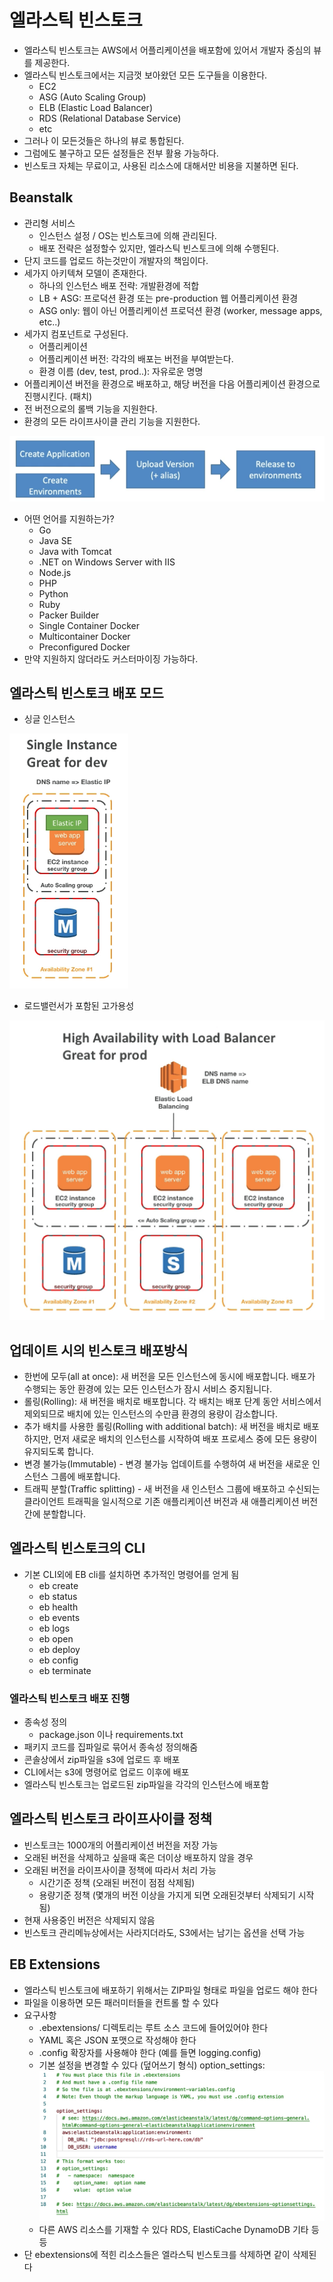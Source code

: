 # 엘라스틱 빈스토크

- 엘라스틱 빈스토크는 AWS에서 어플리케이션을 배포함에 있어서 개발자 중심의 뷰를 제공한다.
- 엘라스틱 빈스토크에서는 지금껏 보아왔던 모든 도구들을 이용한다.
  - EC2
  - ASG (Auto Scaling Group)
  - ELB (Elastic Load Balancer)
  - RDS (Relational Database Service)
  - etc
- 그러나 이 모든것들은 하나의 뷰로 통합된다.
- 그럼에도 불구하고 모든 설정들은 전부 활용 가능하다.
- 빈스토크 자체는 무료이고, 사용된 리소스에 대해서만 비용을 지불하면 된다.

## Beanstalk

- 관리형 서비스
  - 인스턴스 설정 / OS는 빈스토크에 의해 관리된다.
  - 배포 전략은 설정할수 있지만, 엘라스틱 빈스토크에 의해 수행된다.
- 단지 코드를 업로드 하는것만이 개발자의 책임이다.
- 세가지 아키텍쳐 모델이 존재한다.
  - 하나의 인스턴스 배포 전략: 개발환경에 적합
  - LB + ASG: 프로덕션 환경 또는 pre-production 웹 어플리케이션 환경
  - ASG only: 웹이 아닌 어플리케이션 프로덕션 환경 (worker, message apps, etc..)
- 세가지 컴포넌트로 구성된다.
  - 어플리케이션
  - 어플리케이션 버전: 각각의 배포는 버전을 부여받는다.
  - 환경 이름 (dev, test, prod..): 자유로운 명명
- 어플리케이션 버전을 환경으로 배포하고, 해당 버전을 다음 어플리케이션 환경으로 진행시킨다. (패치)
- 전 버전으로의 롤백 기능을 지원한다.
- 환경의 모든 라이프사이클 관리 기능을 지원한다.

![images/beanstalk/1.png](images/beanstalk/1.png)

- 어떤 언어를 지원하는가?
  - Go
  - Java SE
  - Java with Tomcat
  - .NET on Windows Server with IIS
  - Node.js
  - PHP
  - Python
  - Ruby
  - Packer Builder
  - Single Container Docker
  - Multicontainer Docker
  - Preconfigured Docker
- 만약 지원하지 않더라도 커스터마이징 가능하다.

## 엘라스틱 빈스토크 배포 모드

- 싱글 인스턴스

![images/beanstalk/2.png](images/beanstalk/2.png)

- 로드밸런서가 포함된 고가용성

![images/beanstalk/3.png](images/beanstalk/3.png)

## 업데이트 시의 빈스토크 배포방식

- 한번에 모두(all at once): 새 버전을 모든 인스턴스에 동시에 배포합니다. 배포가 수행되는 동안 환경에 있는 모든 인스턴스가 잠시 서비스 중지됩니다.
- 롤링(Rolling): 새 버전을 배치로 배포합니다. 각 배치는 배포 단계 동안 서비스에서 제외되므로 배치에 있는 인스턴스의 수만큼 환경의 용량이 감소합니다.
- 추가 배치를 사용한 롤링(Rolling with additional batch): 새 버전을 배치로 배포하지만, 먼저 새로운 배치의 인스턴스를 시작하여 배포 프로세스 중에 모든 용량이 유지되도록 합니다.
- 변경 불가능(Immutable) - 변경 불가능 업데이트를 수행하여 새 버전을 새로운 인스턴스 그룹에 배포합니다.
- 트래픽 분할(Traffic splitting) - 새 버전을 새 인스턴스 그룹에 배포하고 수신되는 클라이언트 트래픽을 일시적으로 기존 애플리케이션 버전과 새 애플리케이션 버전 간에 분할합니다.

## 엘라스틱 빈스토크의 CLI

- 기본 CLI외에 EB cli를 설치하면 추가적인 명령어를 얻게 됨
  - eb create
  - eb status
  - eb health
  - eb events
  - eb logs
  - eb open
  - eb deploy
  - eb config
  - eb terminate

### 엘라스틱 빈스토크 배포 진행

- 종속성 정의
  - package.json 이나 requirements.txt
- 패키지 코드를 집파일로 묶어서 종속성 정의해줌
- 콘솔상에서 zip파일을 s3에 업로드 후 배포
- CLI에서는 s3에 명령어로 업로드 이후에 배포
- 엘라스틱 빈스토크는 업로드된 zip파일을 각각의 인스턴스에 배포함

## 엘라스틱 빈스토크 라이프사이클 정책

- 빈스토크는 1000개의 어플리케이션 버전을 저장 가능
- 오래된 버전을 삭제하고 싶을때 혹은 더이상 배포하지 않을 경우
- 오래된 버전을 라이프사이클 정책에 따라서 처리 가능
  - 시간기준 정책 (오래된 버전이 점점 삭제됨)
  - 용량기준 정책 (몇개의 버전 이상을 가지게 되면 오래된것부터 삭제되기 시작됨)
- 현재 사용중인 버전은 삭제되지 않음
- 빈스토크 관리메뉴상에서는 사라지더라도, S3에서는 남기는 옵션을 선택 가능

## EB Extensions

- 엘라스틱 빈스토크에 배포하기 위해서는 ZIP파일 형태로 파일을 업로드 해야 한다
- 파일을 이용하면 모든 패러미터들을 컨트롤 할 수 있다
- 요구사항
  - .ebextensions/ 디렉토리는 루트 소스 코드에 들어있어야 한다
  - YAML 혹은 JSON 포맷으로 작성해야 한다
  - .config 확장자를 사용해야 한다 (예를 들면 logging.config)
  - 기본 설정을 변경할 수 있다 (덮어쓰기 형식) option_settings:
    ![images/beanstalk/4.png](images/beanstalk/4.png)
  - 다른 AWS 리소스를 기재할 수 있다 RDS, ElastiCache DynamoDB 기타 등등
- 단 ebextensions에 적힌 리소스들은 엘라스틱 빈스토크를 삭제하면 같이 삭제된다
